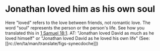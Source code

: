 # Jonathan loved him as his own soul

Here "loved" refers to the love between friends, not romantic love. The word "soul" represents the person or the person's life. See how you translated this in [1 Samuel 18:1](./01.md). AT: "Jonathan loved David as much as he loved himself" or "Jonathan loved David as he loved his own life" (See: [[rc://en/ta/man/translate/figs-synecdoche]])